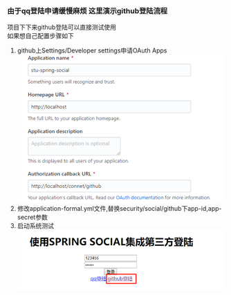 ### 由于qq登陆申请缓慢麻烦 这里演示github登陆流程
项目下下来github登陆可以直接测试使用  
如果想自己配置步骤如下
1. github上Settings/Developer settings申请OAuth Apps
![githubOAuthApps](./resources/githubOAuthApps.png)
2. 修改application-formal.yml文件,替换security/social/github下app-id,app-secret参数
3. 启动系统测试  
![githubDemo](./resources/githubDemo.png)
